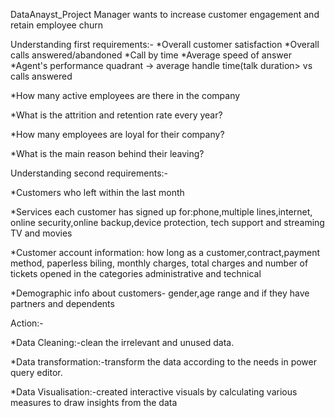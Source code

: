 
DataAnayst_Project
Manager wants to increase customer engagement and retain employee churn


Understanding first requirements:-
*Overall customer satisfaction
*Overall calls answered/abandoned
*Call by time
*Average speed of answer
*Agent's performance quadrant -> average handle time(talk duration> vs calls answered

*How many active employees are there in the company

*What is the attrition and retention rate every year?

*How many employees are loyal for their company?

*What is the main reason behind their leaving?

Understanding second requirements:-

*Customers who left within the last month

*Services each customer has signed up for:phone,multiple lines,internet, online security,online backup,device protection, tech support and streaming TV and movies

*Customer account information: how long as a customer,contract,payment method, paperless biling, monthly charges, total charges and number of tickets opened in the categories administrative and technical

*Demographic info about customers- gender,age range and if they have partners and dependents 

Action:-

*Data Cleaning:-clean the irrelevant and unused data.

*Data transformation:-transform the data according to the needs in power query editor.

*Data Visualisation:-created interactive visuals by calculating various measures to draw insights from the data
